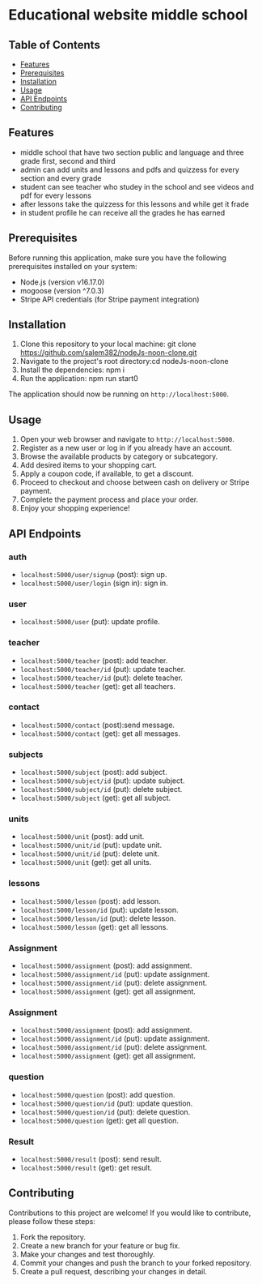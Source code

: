 
# Educational website middle school

## Table of Contents

- [Features](#features)
- [Prerequisites](#prerequisites)
- [Installation](#installation)
- [Usage](#usage)
- [API Endpoints](#api-endpoints)
- [Contributing](#contributing)


## Features

* middle school that have two section public and language and three grade first, second and third
* admin can add units and lessons and pdfs and quizzess for every section and every grade
* student can see teacher who studey in the school and see videos and pdf for every lessons
* after lessons take the quizzess for this lessons and while get it frade
* in student profile he can receive all the grades he has earned


## Prerequisites

Before running this application, make sure you have the following prerequisites installed on your system:

- Node.js (version v16.17.0)
- mogoose (version ^7.0.3)
- Stripe API credentials (for Stripe payment integration)

## Installation

1. Clone this repository to your local machine: git clone https://github.com/salem382/nodeJs-noon-clone.git
2. Navigate to the project's root directory:cd nodeJs-noon-clone
3. Install the dependencies: npm i
4. Run the application: npm run start0


The application should now be running on `http://localhost:5000`.

## Usage

1. Open your web browser and navigate to `http://localhost:5000`.
2. Register as a new user or log in if you already have an account.
3. Browse the available products by category or subcategory.
4. Add desired items to your shopping cart.
5. Apply a coupon code, if available, to get a discount.
6. Proceed to checkout and choose between cash on delivery or Stripe payment.
7. Complete the payment process and place your order.
8. Enjoy your shopping experience!

## API Endpoints

### auth
- `localhost:5000/user/signup` (post): sign up.
- `localhost:5000/user/login` (sign in): sign in.

### user
- `localhost:5000/user` (put): update profile.

### teacher
- `localhost:5000/teacher` (post): add teacher.
- `localhost:5000/teacher/id` (put): update teacher.
- `localhost:5000/teacher/id` (put): delete teacher.
- `localhost:5000/teacher` (get): get all teachers.

### contact
- `localhost:5000/contact` (post):send message.
- `localhost:5000/contact` (get): get all messages.

### subjects
- `localhost:5000/subject` (post): add subject.
- `localhost:5000/subject/id` (put): update subject.
- `localhost:5000/subject/id` (put): delete subject.
- `localhost:5000/subject` (get): get all subject.

### units
- `localhost:5000/unit` (post): add unit.
- `localhost:5000/unit/id` (put): update unit.
- `localhost:5000/unit/id` (put): delete unit.
- `localhost:5000/unit` (get): get all units.

### lessons
- `localhost:5000/lesson` (post): add lesson.
- `localhost:5000/lesson/id` (put): update lesson.
- `localhost:5000/lesson/id` (put): delete lesson.
- `localhost:5000/lesson` (get): get all lessons.


### Assignment
- `localhost:5000/assignment` (post): add assignment.
- `localhost:5000/assignment/id` (put): update assignment.
- `localhost:5000/assignment/id` (put): delete assignment.
- `localhost:5000/assignment` (get): get all assignment.

### Assignment
- `localhost:5000/assignment` (post): add assignment.
- `localhost:5000/assignment/id` (put): update assignment.
- `localhost:5000/assignment/id` (put): delete assignment.
- `localhost:5000/assignment` (get): get all assignment.

### question
- `localhost:5000/question` (post): add question.
- `localhost:5000/question/id` (put): update question.
- `localhost:5000/question/id` (put): delete question.
- `localhost:5000/question` (get): get all question.


### Result
- `localhost:5000/result` (post): send result.
- `localhost:5000/result` (get): get result.




## Contributing

Contributions to this project are welcome! If you would like to contribute, please follow these steps:

1. Fork the repository.
2. Create a new branch for your feature or bug fix.
3. Make your changes and test thoroughly.
4. Commit your changes and push the branch to your forked repository.
5. Create a pull request, describing your changes in detail.





